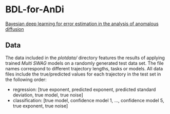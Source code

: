 # BDL-for-AnDi
[Bayesian deep learning for error estimation in the analysis of anomalous diffusion](https://doi.org/10.21203/rs.3.rs-1902000/v1)


## Data
The data included in the *plotdata/* directory features the results of applying trained *Multi SWAG* models on a randomly generated test data set. 
The file names correspond to different trajectory lengths, tasks or models. 
All data files include the true/predicted values for each trajectory in the test set in the following order:
- regression: [true exponent, predicted exponent, predicted standard deviation, true model, true noise]
- classification: [true model, confidence model 1, ..., confidence model 5, true exponent, true noise]
